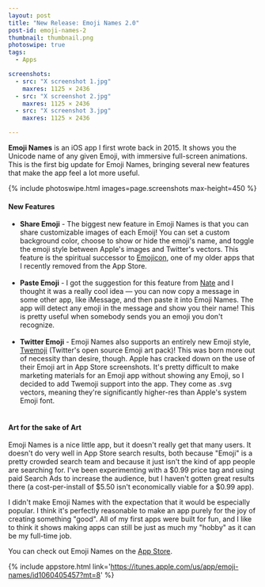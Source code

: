 ```yaml
---
layout: post
title: "New Release: Emoji Names 2.0"
post-id: emoji-names-2
thumbnail: thumbnail.png
photoswipe: true
tags: 
  - Apps

screenshots:
  - src: "X screenshot 1.jpg"
    maxres: 1125 × 2436
  - src: "X screenshot 2.jpg"
    maxres: 1125 × 2436
  - src: "X screenshot 3.jpg"
    maxres: 1125 × 2436

---
```


**Emoji Names** is an iOS app I first wrote back in 2015. It shows you the Unicode name of any given Emoji, with immersive full-screen animations. This is the first big update for Emoji Names, bringing several new features that make the app feel a lot more useful. 

{% include photoswipe.html images=page.screenshots max-height=450 %}

<!--break-->

<h4>New Features</h4>

 - **Share Emoji** - The biggest new feature in Emoji Names is that you can share customizable images of each Emoij! You can set a custom background color, choose to show or hide the emoji's name, and toggle the emoji style between Apple's images and Twitter's vectors. This feature is the spiritual successor to [Emojicon](http://github.com/calda/Emojicon), one of my older apps that I recently removed from the App Store. <br><br>
 - **Paste Emoji** - I got the suggestion for this feature from [Nate](http://natethompson.io/) and I thought it was a really cool idea — you can now copy a message in some other app, like iMessage, and then paste it into Emoji Names. The app will detect any emoji in the message and show you their name! This is pretty useful when somebody sends you an emoji you don't recognize. <br><br>
 - **Twitter Emoji** - Emoji Names also supports an entirely new Emoji style, [Twemoji](https://github.com/twitter/twemoji) (Twitter's open source Emoji art pack)! This was born more out of necessity than desire, though. Apple has cracked down on the use of their Emoji art in App Store screenshots. It's pretty difficult to make marketing materials for an Emoji app without showing any Emoji, so I decided to add Twemoji support into the app. They come as .svg vectors, meaning they're significantly higher-res than Apple's system Emoji font. <br><br>

<h4>Art for the sake of Art</h4>

Emoji Names is a nice little app, but it doesn't really get that many users. It doesn't do very well in App Store search results, both because "Emoji" is a pretty crowded search team and because it just isn't the kind of app people are searching for. I've been experimenting with a $0.99 price tag and using paid Search Ads to increase the audience, but I haven't gotten great results there (a cost-per-install of $5.50 isn't economically viable for a $0.99 app). 

I didn't make Emoji Names with the expectation that it would be especially popular. I think it's perfectly reasonable to make an app purely for the joy of creating something "good". All of my first apps were built for fun, and I like to think it shows making apps can still be just as much my "hobby" as it can be my full-time job.

You can check out Emoji Names on the [App Store](https://itunes.apple.com/us/app/emoji-names/id1060405457?mt=8).

{% include appstore.html link='https://itunes.apple.com/us/app/emoji-names/id1060405457?mt=8' %}